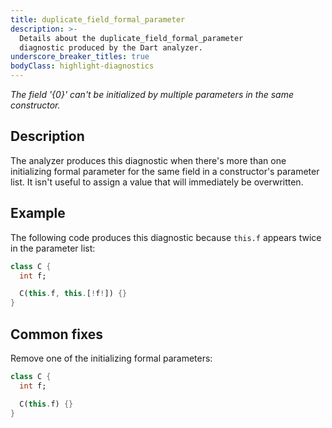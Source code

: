 ```yaml
---
title: duplicate_field_formal_parameter
description: >-
  Details about the duplicate_field_formal_parameter
  diagnostic produced by the Dart analyzer.
underscore_breaker_titles: true
bodyClass: highlight-diagnostics
---
```


_The field '{0}' can't be initialized by multiple parameters in the same constructor._

## Description

The analyzer produces this diagnostic when there's more than one
initializing formal parameter for the same field in a constructor's
parameter list. It isn't useful to assign a value that will immediately be
overwritten.

## Example

The following code produces this diagnostic because `this.f` appears twice
in the parameter list:

```dart
class C {
  int f;

  C(this.f, this.[!f!]) {}
}
```

## Common fixes

Remove one of the initializing formal parameters:

```dart
class C {
  int f;

  C(this.f) {}
}
```

